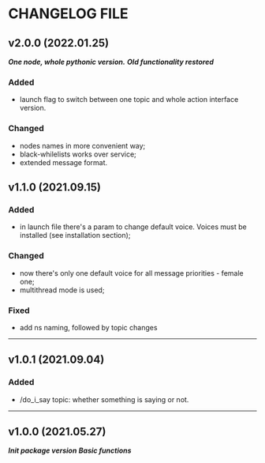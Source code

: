 # CHANGELOG FILE

## v2.0.0 (2022.01.25)
___One node, whole pythonic version.___
___Old functionality restored___

### Added
  - launch flag to switch between one topic and whole action interface version.
### Changed
  - nodes names in more convenient way;
  - black-whilelists works over service;
  - extended message format.

## v1.1.0 (2021.09.15)
### Added
  - in launch file there's a param to change default voice. Voices must be installed (see installation section);
### Changed
  - now there's only one default voice for all message priorities - female one;
  - multithread mode is used;
### Fixed
  - add ns naming, followed by topic changes

---

## v1.0.1 (2021.09.04)
### Added
  - /do_i_say topic: whether something is saying or not.

---

## v1.0.0 (2021.05.27)
___Init package version___
___Basic functions___

